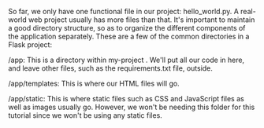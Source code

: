 So far, we only have one functional file in our project: hello_world.py. A real-world web project usually has more files than that. It's important to maintain a good directory structure, so as to organize the different components of the application separately. These are a few of the common directories in a Flask project:

/app: This is a directory within my-project . We'll put all our code in here, and leave other files, such as the requirements.txt file, outside.

/app/templates: This is where our HTML files will go.

/app/static: This is where static files such as CSS and JavaScript files as well as images usually go. However, we won't be needing this folder for this tutorial since we won't be using any static files.